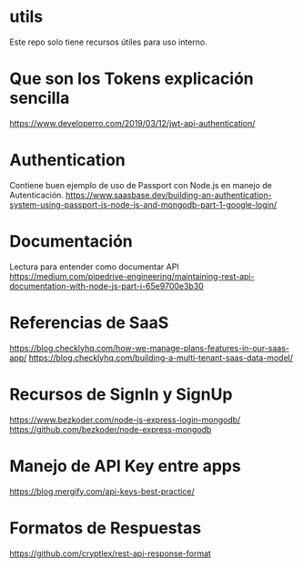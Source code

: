 # utils
Este repo solo tiene recursos útiles para uso interno.

# Que son los Tokens explicación sencilla
https://www.developerro.com/2019/03/12/jwt-api-authentication/

# Authentication
Contiene buen ejemplo de uso de Passport con Node.js en manejo de Autenticación.
https://www.saasbase.dev/building-an-authentication-system-using-passport-js-node-js-and-mongodb-part-1-google-login/

# Documentación
Lectura para entender como documentar API
https://medium.com/pipedrive-engineering/maintaining-rest-api-documentation-with-node-js-part-i-65e9700e3b30

# Referencias de SaaS
https://blog.checklyhq.com/how-we-manage-plans-features-in-our-saas-app/
https://blog.checklyhq.com/building-a-multi-tenant-saas-data-model/

# Recursos de SignIn y SignUp
https://www.bezkoder.com/node-js-express-login-mongodb/
https://github.com/bezkoder/node-express-mongodb

# Manejo de API Key entre apps
https://blog.mergify.com/api-keys-best-practice/

# Formatos de Respuestas
https://github.com/cryptlex/rest-api-response-format
